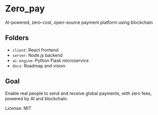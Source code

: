 # Zero_pay
AI-powered, zero-cost, open-source payment platform using blockchain

## Folders

- `client`: React frontend
- `server`: Node.js backend
- `ai-engine`: Python Flask microservice
- `docs`: Roadmap and vision

## Goal

Enable real people to send and receive global payments, with zero fees, powered by AI and blockchain.

License: MIT
